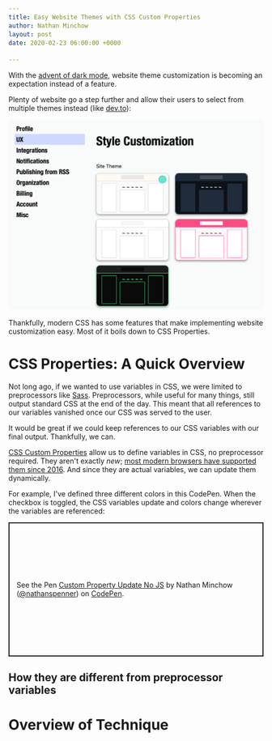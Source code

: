 ```yaml
---
title: Easy Website Themes with CSS Custom Properties
author: Nathan Minchow
layout: post
date: 2020-02-23 06:00:00 +0000

---
```

With the [advent of dark mode](https://mashable.com/article/dark-mode-apps-instagram-google-chrome-apple-ios13/), website theme customization is becoming an expectation instead of a feature.

Plenty of website go a step further and allow their users to select from multiple themes instead (like [dev.to](https://dev.to)):

![](/assets/dev.to_theme_picker.png)

Thankfully, modern CSS has some features that make implementing website customization easy. Most of it boils down to CSS Properties.

# CSS Properties: A Quick Overview

Not long ago, if we wanted to use variables in CSS, we were limited to preprocessors like [Sass](https://sass-lang.com). Preprocessors, while useful for many things, still output standard CSS at the end of the day. This meant that all references to our variables vanished once our CSS was served to the user.

It would be great if we could keep references to our CSS variables with our final output. Thankfully, we can.

[CSS Custom Properties](https://developer.mozilla.org/en-US/docs/Web/CSS/--*) allow us to define variables in CSS, no preprocessor required. They aren't exactly _new_; [most modern browsers have supported them since 2016](https://caniuse.com/#feat=css-variables). And since they are actual variables, we can update them dynamically.

For example, I've defined three different colors in this CodePen. When the checkbox is toggled, the CSS variables update and colors change wherever the variables are referenced:

<p class="codepen" data-height="265" data-theme-id="light" data-default-tab="css,result" data-user="nathanspenner" data-slug-hash="LYVxpjP" style="height: 265px; box-sizing: border-box; display: flex; align-items: center; justify-content: center; border: 2px solid; margin: 1em 0; padding: 1em;" data-pen-title="Custom Property Update No JS">
  <span>See the Pen <a href="https://codepen.io/nathanspenner/pen/LYVxpjP">
  Custom Property Update No JS</a> by Nathan Minchow (<a href="https://codepen.io/nathanspenner">@nathanspenner</a>)
  on <a href="https://codepen.io">CodePen</a>.</span>
</p>
<script async src="https://static.codepen.io/assets/embed/ei.js"></script>

## How they are different from preprocessor variables

# Overview of Technique